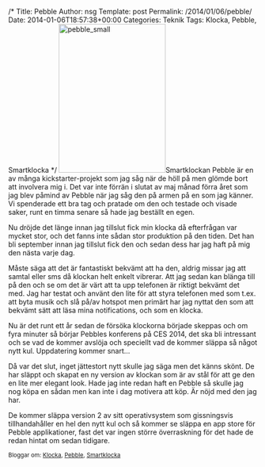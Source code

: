 /*
 Title: Pebble
 Author: nsg
 Template: post
 Permalink: /2014/01/06/pebble/
 Date: 2014-01-06T18:57:38+00:00
 Categories: Teknik
 Tags: Klocka, Pebble, Smartklocka
*/
[<img src="http://cdn.junkpile.se/2014/01/pebble_small-216x300.jpg" alt="pebble_small" width="216" height="300" class="alignright size-medium wp-image-1299" />][1]Smartklockan Pebble är en av många kickstarter-projekt som jag såg när de höll på men glömde bort att involvera mig i. Det var inte förrän i slutat av maj månad förra året som jag blev påmind av Pebble när jag såg den på armen på en som jag känner. Vi spenderade ett bra tag och pratade om den och testade och visade saker, runt en timma senare så hade jag beställt en egen.

Nu dröjde det länge innan jag tillslut fick min klocka då efterfrågan var mycket stor, och det fanns inte sådan stor produktion på den tiden. Det han bli september innan jag tillslut fick den och sedan dess har jag haft på mig den nästa varje dag.

Måste säga att det är fantastiskt bekvämt att ha den, aldrig missar jag att samtal eller sms då klockan helt enkelt vibrerar. Att jag sedan kan blänga till på den och se om det är värt att ta upp telefonen är riktigt bekvämt det med. Jag har testat och använt den lite för att styra telefonen med som t.ex. att byta musik och slå på/av hotspot men primärt har jag nyttat den som att bekvämt sätt att läsa mina notifications, och som en klocka.

Nu är det runt ett år sedan de försöka klockorna började skeppas och om fyra minuter så börjar Pebbles konferens på CES 2014, det ska bli intressant och se vad de kommer avslöja och speciellt vad de kommer släppa så något nytt kul. Uppdatering kommer snart&#8230;



Då var det slut, inget jättestort nytt skulle jag säga men det känns skönt. De har släppt och skapat en ny version av klockan som är av stål för att ge den en lite mer elegant look. Hade jag inte redan haft en Pebble så skulle jag nog köpa en sådan men kan inte i dag motivera att köp. Är nöjd med den jag har.

De kommer släppa version 2 av sitt operativsystem som gissningsvis tillhandahåller en hel den nytt kul och så kommer se släppa en app store för Pebble applikationer, fast det var ingen större överraskning för det hade de redan hintat om sedan tidigare.

<small> <p class='technorati-tags'>
  Bloggar om: <a class='technorati-link' href='http://bloggar.se/om/Klocka' rel='tag' target='_self'>Klocka</a>, <a class='technorati-link' href='http://bloggar.se/om/Pebble' rel='tag' target='_self'>Pebble</a>, <a class='technorati-link' href='http://bloggar.se/om/Smartklocka' rel='tag' target='_self'>Smartklocka</a>
</p></small>

 [1]: http://cdn.junkpile.se/2014/01/pebble_small.jpg